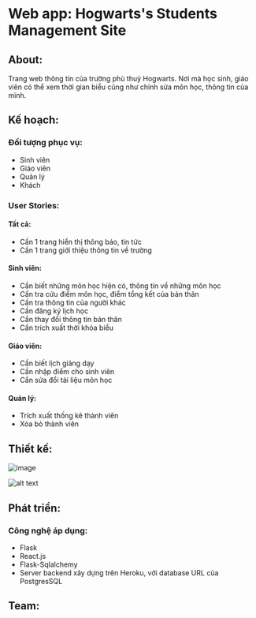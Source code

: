 # Web app: Hogwarts's Students Management Site

## About: 
Trang web thông tin của trường phù thuỷ Hogwarts. Nơi mà học sinh, giáo viên có thể xem thời gian biểu cũng như chỉnh sửa môn học, thông tin của mình.


## Kế hoạch:

### Đối tượng phục vụ:
* Sinh viên
* Giáo viên
* Quản lý
* Khách

### User Stories:
#### Tất cả:
* Cần 1 trang hiển thị thông báo, tin tức
* Cần 1 trang giới thiệu thông tin về trường

#### Sinh viên:
* Cần biết những môn học hiện có, thông tin về những môn học
* Cần tra cứu điểm môn học, điểm tổng kết của bản thân
* Cần tra thông tin của người khác
* Cần đăng ký lịch học 
* Cần thay đổi thông tin bản thân
* Cần trích xuất thời khóa biểu

#### Giáo viên:
* Cần biết lịch giảng dạy
* Cần nhập điểm cho sinh viên
* Cần sửa đổi tài liệu môn học

#### Quản lý:
* Trích xuất thống kê thành viên
* Xóa bỏ thành viên

## Thiết kế:
![image](https://user-images.githubusercontent.com/54926438/110320167-7e4b6800-8042-11eb-931b-48a562ac4f97.png)

![alt text](https://github.com/aquarius6666/react-flask-web/issues/1#issuecomment-792744200)
## Phát triển:
### Công nghệ áp dụng:
* Flask
* React.js
* Flask-Sqlalchemy
* Server backend xây dựng trên Heroku, với database URL của PostgresSQL
## Team:
